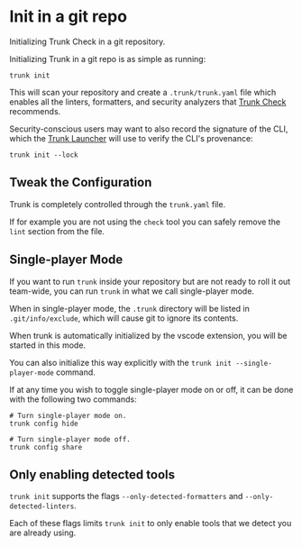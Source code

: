 # Init in a git repo

Initializing Trunk Check in a git repository.

Initializing Trunk in a git repo is as simple as running:

```shell
trunk init
```

This will scan your repository and create a `.trunk/trunk.yaml` file which enables all the linters, formatters, and security analyzers that [Trunk Check](https://docs.trunk.io/check) recommends.

Security-conscious users may want to also record the signature of the CLI, which the [Trunk Launcher](https://docs.trunk.io/check/reference/components#trunk-launcher) will use to verify the CLI's provenance:

```shell
trunk init --lock
```

## Tweak the Configuration

Trunk is completely controlled through the `trunk.yaml` file.

If for example you are not using the `check` tool you can safely remove the `lint` section from the file.

## Single-player Mode

If you want to run `trunk` inside your repository but are not ready to roll it out team-wide, you can run `trunk` in what we call single-player mode.

When in single-player mode, the `.trunk` directory will be listed in `.git/info/exclude`, which will cause git to ignore its contents.

When trunk is automatically initialized by the vscode extension, you will be started in this mode.

You can also initialize this way explicitly with the `trunk init --single-player-mode` command.

If at any time you wish to toggle single-player mode on or off, it can be done with the following two commands:

```shell
# Turn single-player mode on.
trunk config hide
```

```shell
# Turn single-player mode off.
trunk config share
```

## Only enabling detected tools

`trunk init` supports the flags `--only-detected-formatters` and `--only-detected-linters`.

Each of these flags limits `trunk init` to only enable tools that we detect you are already using.
